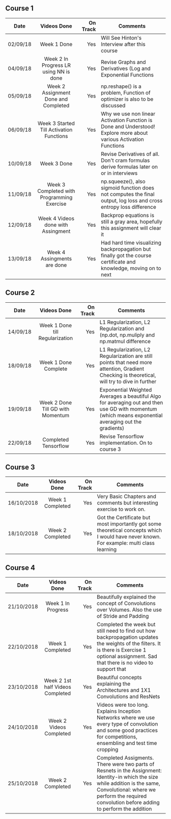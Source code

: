 ## Course 1

| Date        | Videos Done           | On Track  | Comments |
| ------------- |:-------------:| -----:|-----------------|
| 02/09/18  | Week 1 Done | Yes | Will See Hinton's Interview after this course |
| 04/09/18  | Week 2 In Progress LR using NN is done | Yes | Revise Graphs and Derivatives (Log and Exponential Functions |
| 05/09/18  | Week 2 Assignment Done and Completed | Yes | np.reshape() is a problem, Function of optimizer is also to be discussed |
| 06/09/18  | Week 3 Started Till Activation Functions | Yes | Why we use non linear Activation Function is Done and Understood! Explore more about various Activation Functions|
| 10/09/18  | Week 3 Done | Yes | Revise Derivatives of all. Don't cram formulas derive formulas later on or in interviews|
| 11/09/18  | Week 3 Completed with Programming Exercise | Yes | np.squeeze(), also sigmoid function does not computes the final output, log loss and cross entropy loss difference|
| 12/09/18  | Week 4 Videos done with Assingment | Yes | Backprop equations is still a gray area, hopefully this assignment will clear it|
| 13/09/18  | Week 4 Assingments are done | Yes |  Had hard time visualizing backpropagation but finally got the course certificate and knowledge, moving on to next|

## Course 2

| Date        | Videos Done           | On Track  | Comments |
| ------------- |:-------------:| -----:|-----------------|
| 14/09/18  | Week 1 Done till Regularization | Yes |L1 Regularization, L2 Regularization and (np.dot, np.muliply and np.matmul difference |
| 18/09/18  | Week 1 Done Complete | Yes |L1 Regularization, L2 Regularization are still points that need more attention, Gradient Checking is theoretical, will try to dive in further |
| 19/09/18  | Week 2 Done Till GD with Momentum | Yes | Exponential Weighted Averages a beautiful Algo for averaging out and then use GD with momentum (which means exponential averaging out the gradients)|
| 22/09/18  | Completed Tensorflow | Yes | Revise Tensorflow implementation. On to course 3|


## Course 3

| Date        | Videos Done           | On Track  | Comments |
| ------------- |:-------------:| -----:|-----------------|
| 16/10/2018 | Week 1 Completed | Yes | Very Basic Chapters and comments but interesting exercise to work on. |
| 18/10/2018 | Week 2 Completed | Yes | Got the Certificate but most importantly got some theoretical concepts which I would have never known. For example: multi class learning |



## Course 4

| Date        | Videos Done           | On Track  | Comments |
| ------------- |:-------------:| -----:|-----------------|
| 21/10/2018 | Week 1 In Progress | Yes | Beautifully explained the concept of Convolutions over Volumes. Also the use of Stride and Padding |
| 22/10/2018 | Week 1 Completed | Yes | Completed the week but still need to find out how backpropagation updates the weights of the filters. It is there is Exercise 1 optional assignment. Sad that there is no video to support that |
| 23/10/2018 | Week 2 1st half Videos Completed | Yes | Beautiful concepts explaining the Architectures and 1X1 Convolutions and ResNets |
| 24/10/2018 | Week 2 Videos Completed | Yes | Videos were too long. Explains Inception Networks where we use every type of convolution and some good practices for competitions, ensembling and test time cropping |
| 25/10/2018 | Week 2 Completed | Yes | Completed Assigments. There were two parts of Resnets in the Assignment: Identity-in which the size while addition is the same, Convolutional: where we perform the required convolution before adding to perform the addition |

